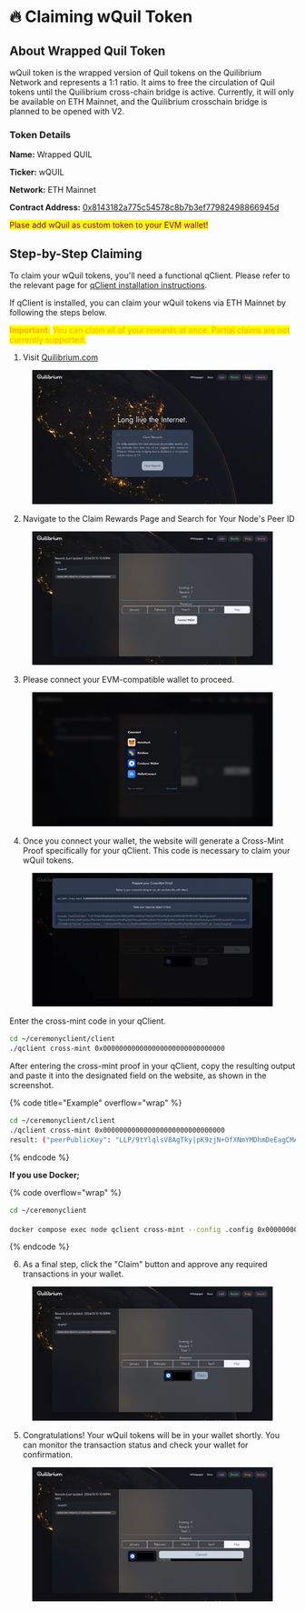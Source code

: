 # 🔥 Claiming wQuil Token



## About Wrapped Quil Token

wQuil token is the wrapped version of Quil tokens on the Quilibrium Network and represents a 1:1 ratio. It aims to free the circulation of Quil tokens until the Quilibrium cross-chain bridge is active. Currently, it will only be available on ETH Mainnet, and the Quilibrium crosschain bridge is planned to be opened with V2.

### Token Details

**Name:** Wrapped QUIL

**Ticker:** wQUIL

**Network:** ETH Mainnet

**Contract Address:** [0x8143182a775c54578c8b7b3ef77982498866945d](https://etherscan.io/token/0x8143182a775c54578c8b7b3ef77982498866945d)

<mark style="color:purple;">Plase add wQuil as custom token to your EVM wallet!</mark>

## Step-by-Step Claiming

To claim your wQuil tokens, you'll need a functional qClient. Please refer to the relevant page for [qClient installation instructions](cli-commands.md#installing-qclient).

If qClient is installed, you can claim your wQuil tokens via ETH Mainnet by following the steps below.

<mark style="color:orange;">**Important:**</mark> <mark style="color:orange;"></mark><mark style="color:orange;">You can claim all of your rewards at once. Partial claims are not currently supported.</mark>

1. Visit [Quilibrium.com](https://quilibrium.com)

<figure><img src=".gitbook/assets/1.jpeg" alt=""><figcaption></figcaption></figure>

2. Navigate to the Claim Rewards Page and Search for Your Node's Peer ID

<figure><img src=".gitbook/assets/2.jpeg" alt=""><figcaption></figcaption></figure>

3. Please connect your EVM-compatible wallet to proceed.

<figure><img src=".gitbook/assets/3.jpeg" alt=""><figcaption></figcaption></figure>

4. Once you connect your wallet, the website will generate a Cross-Mint Proof specifically for your qClient. This code is necessary to claim your wQuil tokens.

<figure><img src=".gitbook/assets/4.jpeg" alt=""><figcaption></figcaption></figure>

Enter the cross-mint code in your qClient.&#x20;

```bash
cd ~/ceremonyclient/client
./qclient cross-mint 0x000000000000000000000000000000
```

After entering the cross-mint proof in your qClient, copy the resulting output and paste it into the designated field on the website, as shown in the screenshot.

{% code title="Example" overflow="wrap" %}
```bash
cd ~/ceremonyclient/client
./qclient cross-mint 0x000000000000000000000000000000
result: ("peerPublicKey": "LLP/9tYlqlsV8AgTky|pK9zjN+OfXNmYMDhmDeEagCMAhjfpPPWDyWDq9w6uM19hGyDKYB10EVOA", "peerSignature": "2ybumA9VuSrnr5nYPcjehGo/PK6uNI4¡VaOWXkEGms5ChqPFgOJX6Z5eng8U6VSHy85zbeZBukiANE3j2EBxrk4TAf4Z+5uuNMCQ6DasKpkgsxulOGWKhOcBa|2CDicinuMqafU 3YOrXH9cck/OkivwA""proverPublicKev": "CAk3innisW2Bocar/75/3dwiRSaFMRbhYhtCWd@Th77aDvOWFGaoMXIvKHw3B4+vFsmYlVaQ7/iA" "proverSianature".
```
{% endcode %}

**If you use Docker;**

{% code overflow="wrap" %}
```bash
cd ~/ceremonyclient

docker compose exec node qclient cross-mint --config .config 0x000000000000000000000000000000
```
{% endcode %}

6. As a final step, click the "Claim" button and approve any required transactions in your wallet.

<figure><img src=".gitbook/assets/5.jpeg" alt=""><figcaption></figcaption></figure>

5. Congratulations! Your wQuil tokens will be in your wallet shortly. You can monitor the transaction status and check your wallet for confirmation.

<figure><img src=".gitbook/assets/6.jpeg" alt=""><figcaption></figcaption></figure>

